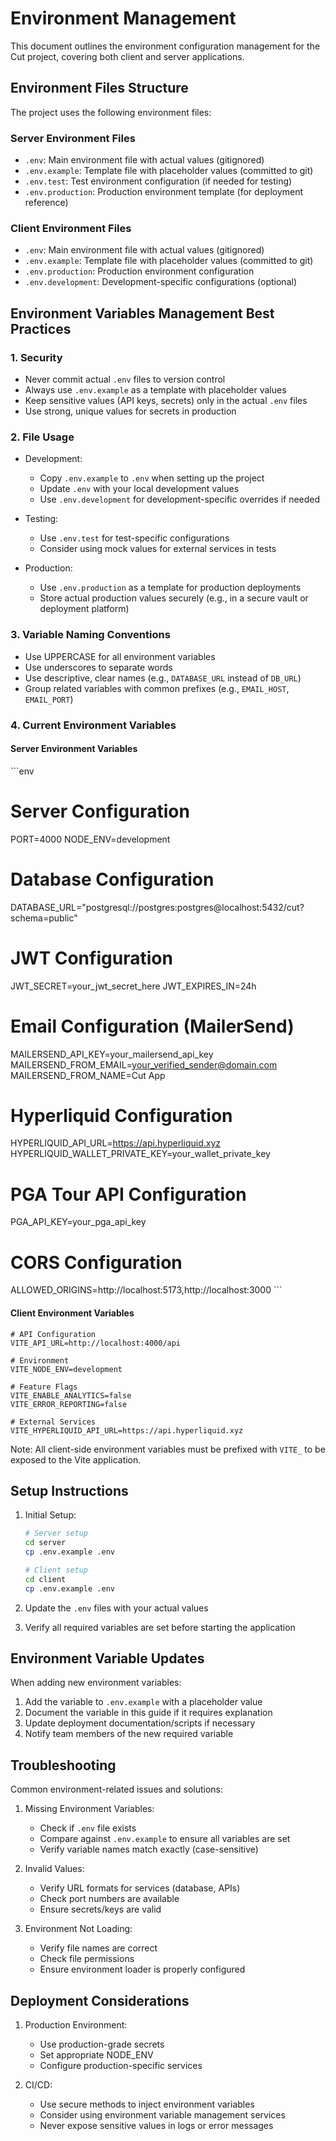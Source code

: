 # Environment Management

This document outlines the environment configuration management for the Cut project, covering both client and server applications.

## Environment Files Structure

The project uses the following environment files:

### Server Environment Files

- `.env`: Main environment file with actual values (gitignored)
- `.env.example`: Template file with placeholder values (committed to git)
- `.env.test`: Test environment configuration (if needed for testing)
- `.env.production`: Production environment template (for deployment reference)

### Client Environment Files

- `.env`: Main environment file with actual values (gitignored)
- `.env.example`: Template file with placeholder values (committed to git)
- `.env.production`: Production environment configuration
- `.env.development`: Development-specific configurations (optional)

## Environment Variables Management Best Practices

### 1. Security

- Never commit actual `.env` files to version control
- Always use `.env.example` as a template with placeholder values
- Keep sensitive values (API keys, secrets) only in the actual `.env` files
- Use strong, unique values for secrets in production

### 2. File Usage

- Development:

  - Copy `.env.example` to `.env` when setting up the project
  - Update `.env` with your local development values
  - Use `.env.development` for development-specific overrides if needed

- Testing:

  - Use `.env.test` for test-specific configurations
  - Consider using mock values for external services in tests

- Production:
  - Use `.env.production` as a template for production deployments
  - Store actual production values securely (e.g., in a secure vault or deployment platform)

### 3. Variable Naming Conventions

- Use UPPERCASE for all environment variables
- Use underscores to separate words
- Use descriptive, clear names (e.g., `DATABASE_URL` instead of `DB_URL`)
- Group related variables with common prefixes (e.g., `EMAIL_HOST`, `EMAIL_PORT`)

### 4. Current Environment Variables

#### Server Environment Variables

\`\`\`env

# Server Configuration

PORT=4000
NODE_ENV=development

# Database Configuration

DATABASE_URL="postgresql://postgres:postgres@localhost:5432/cut?schema=public"

# JWT Configuration

JWT_SECRET=your_jwt_secret_here
JWT_EXPIRES_IN=24h

# Email Configuration (MailerSend)

MAILERSEND_API_KEY=your_mailersend_api_key
MAILERSEND_FROM_EMAIL=your_verified_sender@domain.com
MAILERSEND_FROM_NAME=Cut App

# Hyperliquid Configuration

HYPERLIQUID_API_URL=https://api.hyperliquid.xyz
HYPERLIQUID_WALLET_PRIVATE_KEY=your_wallet_private_key

# PGA Tour API Configuration

PGA_API_KEY=your_pga_api_key

# CORS Configuration

ALLOWED_ORIGINS=http://localhost:5173,http://localhost:3000
\`\`\`

#### Client Environment Variables

```env
# API Configuration
VITE_API_URL=http://localhost:4000/api

# Environment
VITE_NODE_ENV=development

# Feature Flags
VITE_ENABLE_ANALYTICS=false
VITE_ERROR_REPORTING=false

# External Services
VITE_HYPERLIQUID_API_URL=https://api.hyperliquid.xyz
```

Note: All client-side environment variables must be prefixed with `VITE_` to be exposed to the Vite application.

## Setup Instructions

1. Initial Setup:

   ```bash
   # Server setup
   cd server
   cp .env.example .env

   # Client setup
   cd client
   cp .env.example .env
   ```

2. Update the `.env` files with your actual values

3. Verify all required variables are set before starting the application

## Environment Variable Updates

When adding new environment variables:

1. Add the variable to `.env.example` with a placeholder value
2. Document the variable in this guide if it requires explanation
3. Update deployment documentation/scripts if necessary
4. Notify team members of the new required variable

## Troubleshooting

Common environment-related issues and solutions:

1. Missing Environment Variables:

   - Check if `.env` file exists
   - Compare against `.env.example` to ensure all variables are set
   - Verify variable names match exactly (case-sensitive)

2. Invalid Values:

   - Verify URL formats for services (database, APIs)
   - Check port numbers are available
   - Ensure secrets/keys are valid

3. Environment Not Loading:
   - Verify file names are correct
   - Check file permissions
   - Ensure environment loader is properly configured

## Deployment Considerations

1. Production Environment:

   - Use production-grade secrets
   - Set appropriate NODE_ENV
   - Configure production-specific services

2. CI/CD:
   - Use secure methods to inject environment variables
   - Consider using environment variable management services
   - Never expose sensitive values in logs or error messages
